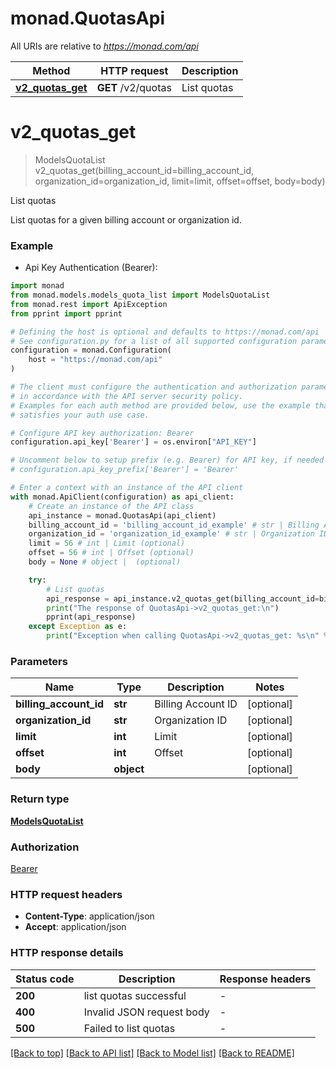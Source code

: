 # monad.QuotasApi

All URIs are relative to *https://monad.com/api*

Method | HTTP request | Description
------------- | ------------- | -------------
[**v2_quotas_get**](QuotasApi.md#v2_quotas_get) | **GET** /v2/quotas | List quotas


# **v2_quotas_get**
> ModelsQuotaList v2_quotas_get(billing_account_id=billing_account_id, organization_id=organization_id, limit=limit, offset=offset, body=body)

List quotas

List quotas for a given billing account or organization id.

### Example

* Api Key Authentication (Bearer):

```python
import monad
from monad.models.models_quota_list import ModelsQuotaList
from monad.rest import ApiException
from pprint import pprint

# Defining the host is optional and defaults to https://monad.com/api
# See configuration.py for a list of all supported configuration parameters.
configuration = monad.Configuration(
    host = "https://monad.com/api"
)

# The client must configure the authentication and authorization parameters
# in accordance with the API server security policy.
# Examples for each auth method are provided below, use the example that
# satisfies your auth use case.

# Configure API key authorization: Bearer
configuration.api_key['Bearer'] = os.environ["API_KEY"]

# Uncomment below to setup prefix (e.g. Bearer) for API key, if needed
# configuration.api_key_prefix['Bearer'] = 'Bearer'

# Enter a context with an instance of the API client
with monad.ApiClient(configuration) as api_client:
    # Create an instance of the API class
    api_instance = monad.QuotasApi(api_client)
    billing_account_id = 'billing_account_id_example' # str | Billing Account ID (optional)
    organization_id = 'organization_id_example' # str | Organization ID (optional)
    limit = 56 # int | Limit (optional)
    offset = 56 # int | Offset (optional)
    body = None # object |  (optional)

    try:
        # List quotas
        api_response = api_instance.v2_quotas_get(billing_account_id=billing_account_id, organization_id=organization_id, limit=limit, offset=offset, body=body)
        print("The response of QuotasApi->v2_quotas_get:\n")
        pprint(api_response)
    except Exception as e:
        print("Exception when calling QuotasApi->v2_quotas_get: %s\n" % e)
```



### Parameters


Name | Type | Description  | Notes
------------- | ------------- | ------------- | -------------
 **billing_account_id** | **str**| Billing Account ID | [optional] 
 **organization_id** | **str**| Organization ID | [optional] 
 **limit** | **int**| Limit | [optional] 
 **offset** | **int**| Offset | [optional] 
 **body** | **object**|  | [optional] 

### Return type

[**ModelsQuotaList**](ModelsQuotaList.md)

### Authorization

[Bearer](../README.md#Bearer)

### HTTP request headers

 - **Content-Type**: application/json
 - **Accept**: application/json

### HTTP response details

| Status code | Description | Response headers |
|-------------|-------------|------------------|
**200** | list quotas successful |  -  |
**400** | Invalid JSON request body |  -  |
**500** | Failed to list quotas |  -  |

[[Back to top]](#) [[Back to API list]](../README.md#documentation-for-api-endpoints) [[Back to Model list]](../README.md#documentation-for-models) [[Back to README]](../README.md)

